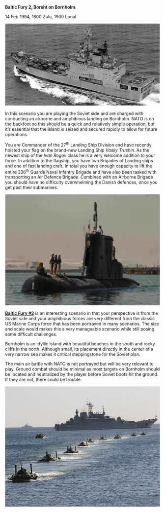**Baltic Fury 2, Borsht on Bornholm.**

14 Feb 1994, 1800 Zulu, 1900 Local

<img src="/assets\images\aar\bf\bf2\image1.jpeg" style="width:6.5in;height:2.77083in" />

In this scenario you are playing the Soviet side and are charged with
conducting an airborne and amphibious landing on Bornholm. NATO is on
the backfoot so this should be a quick and relatively simple operation,
but it’s essential that the island is seized and secured rapidly to
allow for future operations.

You are Commander of the 27<sup>th</sup> Landing Ship Division and have
recently hoisted your flag on the brand-new Landing Ship *Vasily
Trushin*. As the newest ship of the *Ivan Rogov* class he is a very
welcome addition to your force. In addition to the flagship, you have
two Brigades of Landing ships and one of fast landing craft. In total
you have enough capacity to lift the entire 336<sup>th</sup> Guards
Naval Infantry Brigade and have also been tasked with transporting an
Air Defence Brigade. Combined with an Airborne Brigade you should have
no difficulty overwhelming the Danish defences, once you get past their
submarines.

<img src="/assets\images\aar\bf\bf2\image2.jpeg" style="width:5.76042in;height:3.74774in" alt="A group of people standing on a submarine in the water Description automatically generated with medium confidence" />

**<u>Baltic Fury \#2</u>** is an interesting scenario in that your
perspective is from the Soviet side and your amphibious forces are very
different from the classic US Marine Corps force that has been portrayed
in many scenarios. The size and scale would makes this a very manageable
scenario while still posing some difficult challenges.

Bornholm is an idyllic island with beautiful beaches in the south and
rocky cliffs in the north. Although small, its placement directly in the
center of a very narrow sea makes it critical steppingstone for the
Soviet plan.

The main air battle with NATO is not portrayed but will be very relevant
to play. Ground combat should be minimal as most targets on Bornholm
should be located and neutralized by the player before Soviet boots hit
the ground. If they are not, there could be trouble.

<img src="/assets\images\aar\bf\bf2\image3.jpeg" style="width:5.72917in;height:4.0625in" alt="A group of ships in the ocean Description automatically generated with low confidence" />
